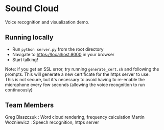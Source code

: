 # Sound Cloud

Voice recognition and visualization demo.


## Running locally

* Run `python server.py` from the root directory
* Navigate to [https://localhost:8000](https://localhost:8000) in your browser
* Start talking!


Note: if you get an SSL error, try running `generate_cert.sh` and following the 
prompts. This will generate a new certificate for the https server to use. This 
is not secure, but it's necessary to avoid having to re-enable the microphone
every few seconds (allowing the voice recognition to run continuously)


## Team Members

Greg Blaszczuk : Word cloud rendering, frequency calculation
Martin Wozniewicz : Speech recognition, https server


